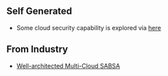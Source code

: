 
## Self Generated
- Some cloud security capability is explored via [here](https://github.com/marclandy/enterprise-infra/tree/38765f01b5529174d76928b69599ac05fe74583e/technical%20reviews/options%20analysis/cloud%20security%20capability)<br>

## From Industry
- [Well-architected Multi-Cloud SABSA](https://jasonlayton.com/cybersecurity/4-2024/multi-cloud-architecture-x-sabsa)
